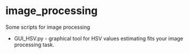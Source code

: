 # image_processing
Some scripts for image processing

* GUI_HSV.py - graphical tool for HSV values estimating fits your image processing task.
